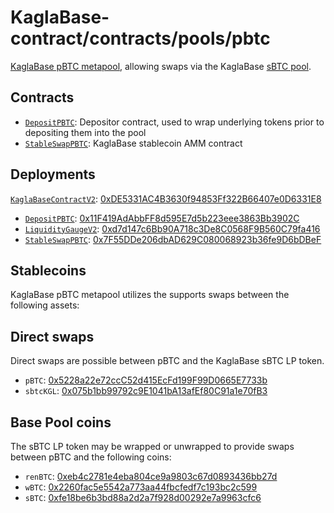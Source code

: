 # KaglaBase-contract/contracts/pools/pbtc

[KaglaBase pBTC metapool](https://www.KaglaBase.fi/pbtc), allowing swaps via the KaglaBase [sBTC pool](../sbtc).

## Contracts

* [`DepositPBTC`](DepositPBTC.vy): Depositor contract, used to wrap underlying tokens prior to depositing them into the pool
* [`StableSwapPBTC`](StableSwapPBTC.vy): KaglaBase stablecoin AMM contract

## Deployments

[`KaglaBaseContractV2`](../../tokens/KaglaTokenV2.vy): [0xDE5331AC4B3630f94853Ff322B66407e0D6331E8](https://etherscan.io/address/0xDE5331AC4B3630f94853Ff322B66407e0D6331E8)
* [`DepositPBTC`](DepositPBTC.vy): [0x11F419AdAbbFF8d595E7d5b223eee3863Bb3902C](https://etherscan.io/address/0x11F419AdAbbFF8d595E7d5b223eee3863Bb3902C)
* [`LiquidityGaugeV2`](https://github.com/KaglaBasefi/KaglaBase-dao-contracts/blob/master/contracts/gauges/LiquidityGaugeV2.vy): [0xd7d147c6Bb90A718c3De8C0568F9B560C79fa416](https://etherscan.io/address/0xd7d147c6Bb90A718c3De8C0568F9B560C79fa416)
* [`StableSwapPBTC`](StableSwapPBTC.vy): [0x7F55DDe206dbAD629C080068923b36fe9D6bDBeF](https://etherscan.io/address/0x7F55DDe206dbAD629C080068923b36fe9D6bDBeF)

## Stablecoins

KaglaBase pBTC metapool utilizes the supports swaps between the following assets:

## Direct swaps

Direct swaps are possible between pBTC and the KaglaBase sBTC LP token.

* `pBTC`: [0x5228a22e72ccC52d415EcFd199F99D0665E7733b](https://etherscan.io/address/0x5228a22e72ccC52d415EcFd199F99D0665E7733b)
* `sbtcKGL`: [0x075b1bb99792c9E1041bA13afEf80C91a1e70fB3](https://etherscan.io/address/0x075b1bb99792c9E1041bA13afEf80C91a1e70fB3)

## Base Pool coins

The sBTC LP token may be wrapped or unwrapped to provide swaps between pBTC and the following coins:

* `renBTC`: [0xeb4c2781e4eba804ce9a9803c67d0893436bb27d](https://etherscan.io/address/0xeb4c2781e4eba804ce9a9803c67d0893436bb27d)
* `wBTC`: [0x2260fac5e5542a773aa44fbcfedf7c193bc2c599](https://etherscan.io/address/0x2260fac5e5542a773aa44fbcfedf7c193bc2c599)
* `sBTC`: [0xfe18be6b3bd88a2d2a7f928d00292e7a9963cfc6](https://etherscan.io/address/0xfe18be6b3bd88a2d2a7f928d00292e7a9963cfc6)
